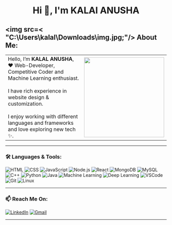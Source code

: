    <h1 align="center">Hi 👋, I'm  KALAl ANUSHA</h1>

  
  ## <img src=< "C:\Users\kalal\Downloads\img.jpg;"/> About Me:

 

<table>
  <tr>
    <td width="60%">
      Hello, I’m <strong> KALAL ANUSHA</strong>, ❤️ Web-Developer, Competitive Coder and Machine Learning enthusiast.<br><br>
      I have rich experience in website design & customization.<br><br>
      I enjoy working with different languages and frameworks and love exploring new tech ✨.
    </td>
    <td>
      <img src="https://media.giphy.com/media/qgQUggAC3Pfv687qPC/giphy.gif" width="250"/>
    </td>
  </tr>
</table>

---

### 🛠️ Languages & Tools:

![HTML](https://img.shields.io/badge/HTML-e34c26?style=for-the-badge&logo=html5&logoColor=white)
![CSS](https://img.shields.io/badge/CSS-264de4?style=for-the-badge&logo=css3&logoColor=white)
![JavaScript](https://img.shields.io/badge/JavaScript-f7df1e?style=for-the-badge&logo=javascript&logoColor=black)
![Node.js](https://img.shields.io/badge/Node.js-3c873a?style=for-the-badge&logo=node.js&logoColor=white)
![React](https://img.shields.io/badge/React-61DAFB?style=for-the-badge&logo=react&logoColor=black)
![MongoDB](https://img.shields.io/badge/MongoDB-4DB33D?style=for-the-badge&logo=mongodb&logoColor=white)
![MySQL](https://img.shields.io/badge/MySQL-005c84?style=for-the-badge&logo=mysql&logoColor=white)
![C++](https://img.shields.io/badge/C++-00599C?style=for-the-badge&logo=c%2B%2B&logoColor=white)
![Python](https://img.shields.io/badge/Python-3776AB?style=for-the-badge&logo=python&logoColor=white)
![Java](https://img.shields.io/badge/Java-ED8B00?style=for-the-badge&logo=java&logoColor=white)
![Machine Learning](https://img.shields.io/badge/Machine%20Learning-yellow?style=for-the-badge)
![Deep Learning](https://img.shields.io/badge/Deep%20Learning-orange?style=for-the-badge)
![VSCode](https://img.shields.io/badge/VSCode-007ACC?style=for-the-badge&logo=visual-studio-code&logoColor=white)
![Git](https://img.shields.io/badge/Git-f34f29?style=for-the-badge&logo=git&logoColor=white)
![Linux](https://img.shields.io/badge/Linux-black?style=for-the-badge&logo=linux&logoColor=white)

---

### 📫 Reach Me On:

[![LinkedIn](https://img.shields.io/badge/LinkedIn-blue?style=for-the-badge&logo=linkedin)](https://linkedin.com/in/s.shashipreethamreddy)
[![Gmail](https://img.shields.io/badge/Gmail-sshashipreethamreddy@gmail.com-red?style=for-the-badge&logo=gmail)](mailto:sshashipreethamreddy@gmail.com)

---

 

